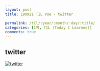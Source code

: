 ```yaml
---
layout: post
title: 190921 TIL Vue - twitter

permalink: /til/:year/:month/:day/:title/
categories: [1막, TIL (Today I Learned)]
comments: true
---
```


## **twitter**

[![twitter](http://img.youtube.com/vi/JnEH9tYLxLk/0.jpg)](http://www.youtube.com/watch?v=JnEH9tYLxLk "twitter")
